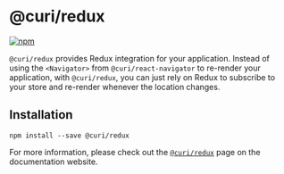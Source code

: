 # @curi/redux

[![npm][badge]][npm-link]

[badge]: https://img.shields.io/npm/v/@curi/redux.svg
[npm-link]: https://npmjs.com/package/@curi/redux

`@curi/redux` provides Redux integration for your application. Instead of using the `<Navigator>` from `@curi/react-navigator` to re-render your application, with `@curi/redux`, you can just rely on Redux to subscribe to your store and re-render whenever the location changes.

## Installation

```
npm install --save @curi/redux
```

For more information, please check out the [`@curi/redux`](https://curi.js.org/packages/@curi/redux) page on the documentation website.
